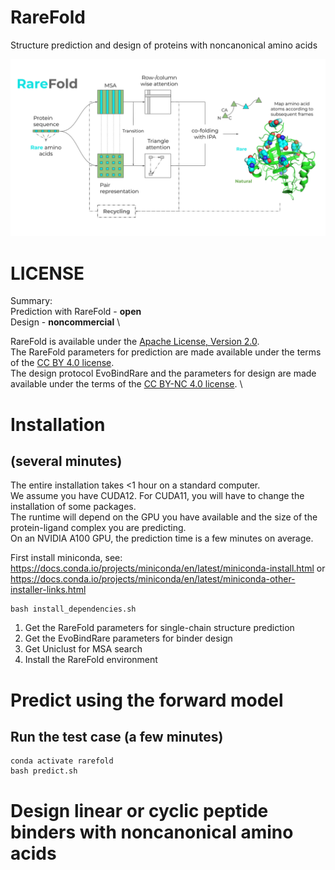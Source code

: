 # RareFold
Structure prediction and design of proteins with noncanonical amino acids

<img src="./RareFold.svg"/>

# LICENSE
Summary: \
Prediction with RareFold - **open** \
Design - **noncommercial** \

RareFold is available under the [Apache License, Version 2.0](http://www.apache.org/licenses/LICENSE-2.0).  \
The RareFold parameters for prediction are made available under the terms of the [CC BY 4.0 license](https://creativecommons.org/licenses/by/4.0/legalcode). \
The design protocol EvoBindRare and the parameters for design are made available under the terms of the [CC BY-NC 4.0 license](https://creativecommons.org/licenses/by-nc/4.0/).
\

# Installation
## (several minutes)
The entire installation takes <1 hour on a standard computer. \
We assume you have CUDA12. For CUDA11, you will have to change the installation of some packages. \
The runtime will depend on the GPU you have available and the size of the protein-ligand complex you are predicting. \
On an NVIDIA A100 GPU, the prediction time is a few minutes on average.

First install miniconda, see: https://docs.conda.io/projects/miniconda/en/latest/miniconda-install.html or https://docs.conda.io/projects/miniconda/en/latest/miniconda-other-installer-links.html


```
bash install_dependencies.sh
```

1. Get the RareFold parameters for single-chain structure prediction
2. Get the EvoBindRare parameters for binder design
3. Get Uniclust for MSA search
4. Install the RareFold environment

# Predict using the forward model
## Run the test case (a few minutes)
```
conda activate rarefold
bash predict.sh
```


# Design linear or cyclic peptide binders with noncanonical amino acids
